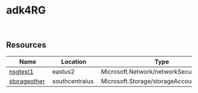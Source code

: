 # adk4RG 
 
## Resources


| Name | Location | Type |
| --- | --- | --- |
| [nsgtest1](nsgtest1-1739018900.md)  | eastus2  | Microsoft.Network/networkSecurityGroups  |
| [storageother](storageother-735621189.md)  | southcentralus  | Microsoft.Storage/storageAccounts  |



